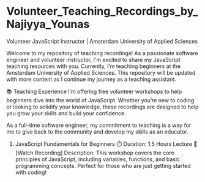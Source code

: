 # Volunteer_Teaching_Recordings_by_Najiyya_Younas

Volunteer JavaScript Instructor | Amsterdam University of Applied Sciences

Welcome to my repository of teaching recordings! As a passionate software engineer and volunteer instructor, I'm excited to share my JavaScript teaching resources with you. Currently, I’m teaching beginners at the Amsterdam University of Applied Sciences. This repository will be updated with more content as I continue my journey as a teaching assistant.

📚 Teaching Experience
I’m offering free volunteer workshops to help beginners dive into the world of JavaScript. Whether you’re new to coding or looking to solidify your knowledge, these recordings are designed to help you grow your skills and build your confidence.

As a full-time software engineer, my commitment to teaching is a way for me to give back to the community and develop my skills as an educator.

1. JavaScript Fundamentals for Beginners
⏱️ Duration: 1.5 Hours Lecture
🎥 [Watch Recording]
Description: This workshop covers the core principles of JavaScript, including variables, functions, and basic programming concepts. Perfect for those who are just getting started with coding!
